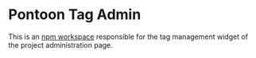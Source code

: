 # Pontoon Tag Admin

This is an [npm workspace](https://docs.npmjs.com/cli/v7/using-npm/workspaces)
responsible for the tag management widget of the project administration page.
